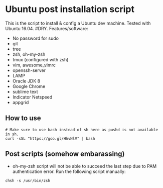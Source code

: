 # Ubuntu post installation script
This is the script to install & config a Ubuntu dev machine. Tested with Ubuntu 16.04. #DRY.
Features/software:
* No password for sudo
* git
* tree
* zsh, oh-my-zsh
* tmux (configured with zsh)
* vim, awesome_vimrc
* openssh-server
* LAMP
* Oracle JDK 8 
* Google Chrome
* sublime text 
* Indicator Netspeed 
* appgrid


## How to use
```
# Make sure to use bash instead of sh here as pushd is not available in sh.
curl -sSL "https://goo.gl/HhvNlV" | bash
```
## Post scripts (somehow embarassing)
* oh-my-zsh script will not be able to succeed the last step due to PAM authentication error. Run the following script manually:
```
chsh -s /usr/bin/zsh
```
